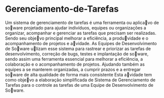 # Gerenciamento-de-Tarefas


Um sistema de gerenciamento de tarefas é uma ferramenta ou aplicavo de soware projetado para ajudar
indivíduos, equipes ou organizações a organizar, acompanhar e gerenciar as tarefas que precisam ser realizadas. Sendo
seu objevo principal melhorar a eficiência, a produvidade e o acompanhamento de projetos e avidade.
As Equipes de Desenvolvimento de Soware ulizam esse sistema para rastrear e priorizar as tarefas de
desenvolvimento, correção de bugs, testes e implantação de soware, sendo assim uma ferramenta essencial para
melhorar a eficiência, a colaboração e o acompanhamento de projetos. Ajudando também as equipes a se manterem
organizadas, a cumprir prazos e a entregar soware de alta qualidade de forma mais consistente
Esta avidade tem como objevo a elaboração simplificada de Sistema de Gerenciamento de Tarefas para
o controle as tarefas de uma Equipe de Desenvolvimento de Soware.
